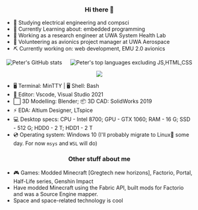 <h3 align="center"> Hi there 👋 </h3>

 - 📗 Studying electrical engineering and compsci
 - 📘 Currently Learning about: embedded programming
 - 🔧 Working as a research engineer at UWA System Health Lab
 - 🚀 Volunteering as avionics project manager at UWA Aerospace
 - ⛏ Currently working on: web development, EMU 2.0 avionics

<div align="center">
<img alt="Peter's GitHub stats" src="https://github-readme-stats.vercel.app/api?username=peter-tanner&show_icons=true&theme=dark&hide_rank=true" />
&emsp;
<img alt="Peter's top languages excluding JS,HTML,CSS" src="https://github-readme-stats.vercel.app/api/top-langs/?username=peter-tanner&layout=compact&hide=javascript,html,css,scss&theme=dark&langs_count=8" />

 ![](https://komarev.com/ghpvc/?username=peter-tanner)
</div>

<!-- <h3 align="center"> Stuff that I use </h3> -->
<p></p>

 - 🖥 Terminal: MinTTY | 🖥 Shell: Bash
 - 📝 Editor: Vscode, Visual Studio 2021
 - ⬜ 3D Modelling: Blender; 📦 3D CAD: SolidWorks 2019
 - ⚡ EDA: Altium Designer, LTspice
 - 💻 Desktop specs: CPU - Intel 8700; GPU - GTX 1060; RAM - 16 G; SSD - 512 G; HDD0 - 2 T; HDD1 - 2 T
 - 💿 Operating system: Windows 10 (I'll probably migrate to Linux🐧 some day. For now `msys` and `WSL` will do)

<h3 align="center"> Other stuff about me </h3>

 - 🎮 Games: Modded Minecraft [Gregtech new horizons], Factorio, Portal, Half-Life series, Genshin Impact
 - Have modded Minecraft using the Fabric API, built mods for Factorio and was a Source Engine mapper.
 - Space and space-related technology is cool
 

<!-- I don't know what else I should put here but it's probably better than just saying "TODO: Write a better description later" -->

<!--
**peter-tanner/peter-tanner** is a ✨ _special_ ✨ repository because its `README.md` (this file) appears on your GitHub profile.

Here are some ideas to get you started:

- 🔭 I’m currently working on ...
- 🌱 I’m currently learning ...
- 👯 I’m looking to collaborate on ...
- 🤔 I’m looking for help with ...
- 💬 Ask me about ...
- 📫 How to reach me: ...
- 😄 Pronouns: ...
- ⚡ Fun fact: ...
-->
